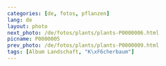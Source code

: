 ```yaml
---
categories: [de, fotos, pflanzen]
lang: de
layout: photo
next_photo: /de/fotos/plants/plants-P0000006.html
picname: P0000005
prev_photo: /de/fotos/plants/plants-P0000009.html
tags: [Album Landschaft, "K\xF6cherbaum"]
---
```

